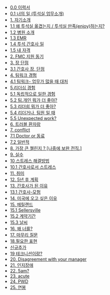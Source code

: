 - [0.0 이력서]()
- [0.1 너의 일 (투석실 업무소개)]()
- [1. 자기소개]()
- [1.1 왜 투석실 옮겼는지 / 투석실 만족(enjoy)하는지?]()
- [1.2 병원 소개]()
- [1.3 EMR]()
- [1.4 투석 간호사 일]()
- [1.5 내 자격]()
- [2. FMC 지원 동기]()
- [3. 장 단점]()
- [3.1 간호사 장, 단점]()
- [4. 팀워크 경험]()
- [4.1 팀워크- 업무가 많을 때 대처]()
- [5.리더십 경험]()
- [5.1 독립적으로 일한 경험]()
- [5.2 팀.개인 뭐가 더 좋아?]() 
- [5.3 리더쉽 뭐가 더 좋아?]()
- [5.4 리더거나, 팀원 일 때]()
- [5.5 Unexpected work?]()
- [6. 트러블 환자랑]()
- [7. conflict]()
- [7.1 Doctor or 동료]() 
- [7.2 일반적]()
- [8. 가장 큰 첼린지 ? [나중에 보완 전직.]]()
- [9. 실수]()
- [10 스트레스 해결방법]()
- [10.1 간호사로서 스트레스]()
- [11. 취미]()
- [12. 5년 후 계획]()
- [13. 간호사가 된 이유]()
- [13.1 간호사-모험]()
- [14. 미국에 오고 싶은 이유]()
- [15. 메릴랜드]()
- [15.1 Sellersville]()
- [15.2 계약기간]()
- [15.3 날씨]()
- [16. 왜 너를?]()
- [17. 마무리 질문]()
- [18.필요한 표현]()
- [신규추가]()
- [19 테크니션이랑?]()
- [20. Disagreement with your manager]()
- [21. 인지장애]()
- [22. 5am?]()
- [23. acute]()
- [24. PWD  ]()
- [25. 연봉]()